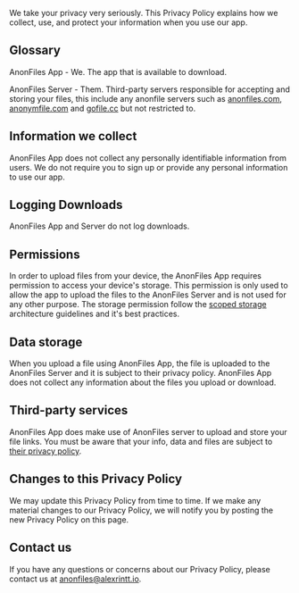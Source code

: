 
We take your privacy very seriously. This Privacy Policy explains how we collect, use, and protect your information when you use our app.

## Glossary

AnonFiles App - We. The app that is available to download.

AnonFiles Server - Them. Third-party servers responsible for accepting and storing your files, this include any anonfile servers such as [anonfiles.com](https://anonfiles.com/), [anonymfile.com](https://anonymfile.com/) and [gofile.cc](https://gofile.cc/) but not restricted to.

## Information we collect

AnonFiles App does not collect any personally identifiable information from users. We do not require you to sign up or provide any personal information to use our app.

## Logging Downloads

AnonFiles App and Server do not log downloads.

## Permissions

In order to upload files from your device, the AnonFiles App requires permission to access your device's storage. This permission is only used to allow the app to upload the files to the AnonFiles Server and is not used for any other purpose. The storage permission follow the [scoped storage](https://source.android.com/docs/core/storage/scoped) architecture guidelines and it's best practices.

## Data storage

When you upload a file using AnonFiles App, the file is uploaded to the AnonFiles Server and it is subject to their privacy policy. AnonFiles App does not collect any information about the files you upload or download.

## Third-party services

AnonFiles App does make use of AnonFiles server to upload and store your file links. You must be aware that your info, data and files are subject to [their privacy policy](https://anonfiles.com/terms).

## Changes to this Privacy Policy

We may update this Privacy Policy from time to time. If we make any material changes to our Privacy Policy, we will notify you by posting the new Privacy Policy on this page.

## Contact us

If you have any questions or concerns about our Privacy Policy, please contact us at [anonfiles@alexrintt.io](mailto://anonfiles@alexrintt.io).
